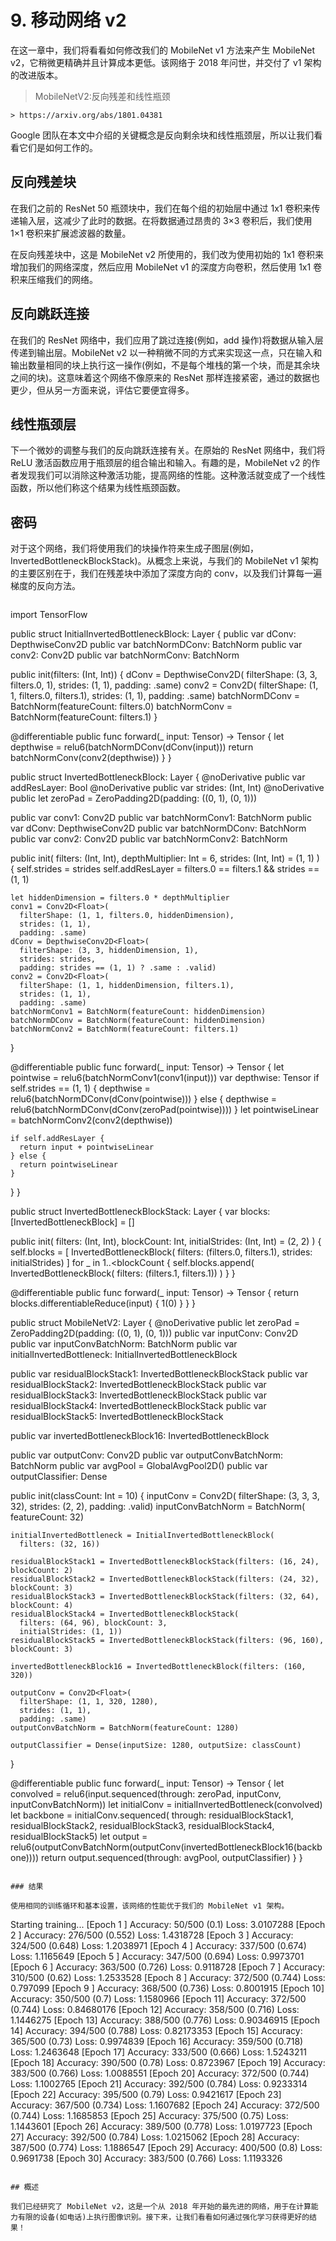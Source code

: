 # 9\. 移动网络 v2

在这一章中，我们将看看如何修改我们的 MobileNet v1 方法来产生 MobileNet v2，它稍微更精确并且计算成本更低。该网络于 2018 年问世，并交付了 v1 架构的改进版本。

> MobileNetV2:反向残差和线性瓶颈

```
> https://arxiv.org/abs/1801.04381

```

Google 团队在本文中介绍的关键概念是反向剩余块和线性瓶颈层，所以让我们看看它们是如何工作的。

## 反向残差块

在我们之前的 ResNet 50 瓶颈块中，我们在每个组的初始层中通过 1x1 卷积来传递输入层，这减少了此时的数据。在将数据通过昂贵的 3×3 卷积后，我们使用 1×1 卷积来扩展滤波器的数量。

在反向残差块中，这是 MobileNet v2 所使用的，我们改为使用初始的 1x1 卷积来增加我们的网络深度，然后应用 MobileNet v1 的深度方向卷积，然后使用 1x1 卷积来压缩我们的网络。

## 反向跳跃连接

在我们的 ResNet 网络中，我们应用了跳过连接(例如，add 操作)将数据从输入层传递到输出层。MobileNet v2 以一种稍微不同的方式来实现这一点，只在输入和输出数量相同的块上执行这一操作(例如，不是每个堆栈的第一个块，而是其余块之间的块)。这意味着这个网络不像原来的 ResNet 那样连接紧密，通过的数据也更少，但从另一方面来说，评估它要便宜得多。

## 线性瓶颈层

下一个微妙的调整与我们的反向跳跃连接有关。在原始的 ResNet 网络中，我们将 ReLU 激活函数应用于瓶颈层的组合输出和输入。有趣的是，MobileNet v2 的作者发现我们可以消除这种激活功能，提高网络的性能。这种激活就变成了一个线性函数，所以他们称这个结果为线性瓶颈函数。

## 密码

对于这个网络，我们将使用我们的块操作符来生成子图层(例如，InvertedBottleneckBlockStack)。从概念上来说，与我们的 MobileNet v1 架构的主要区别在于，我们在残差块中添加了深度方向的 conv，以及我们计算每一遍梯度的反向方法。

```
```
import TensorFlow

public struct InitialInvertedBottleneckBlock: Layer {
  public var dConv: DepthwiseConv2D<Float>
  public var batchNormDConv: BatchNorm<Float>
  public var conv2: Conv2D<Float>
  public var batchNormConv: BatchNorm<Float>

  public init(filters: (Int, Int)) {
    dConv = DepthwiseConv2D<Float>(
      filterShape: (3, 3, filters.0, 1),
      strides: (1, 1),
      padding: .same)
    conv2 = Conv2D<Float>(
      filterShape: (1, 1, filters.0, filters.1),
      strides: (1, 1),
      padding: .same)
    batchNormDConv = BatchNorm(featureCount: filters.0)
    batchNormConv = BatchNorm(featureCount: filters.1)
  }

  @differentiable
  public func forward(_ input: Tensor<Float>) -> Tensor<Float> {
    let depthwise = relu6(batchNormDConv(dConv(input)))
    return batchNormConv(conv2(depthwise))
  }
}

public struct InvertedBottleneckBlock: Layer {
  @noDerivative public var addResLayer: Bool
  @noDerivative public var strides: (Int, Int)
  @noDerivative public let zeroPad = ZeroPadding2D<Float>(padding: ((0, 1), (0, 1)))

  public var conv1: Conv2D<Float>
  public var batchNormConv1: BatchNorm<Float>
  public var dConv: DepthwiseConv2D<Float>
  public var batchNormDConv: BatchNorm<Float>
  public var conv2: Conv2D<Float>
  public var batchNormConv2: BatchNorm<Float>

  public init(
    filters: (Int, Int),
    depthMultiplier: Int = 6,
    strides: (Int, Int) = (1, 1)
  ) {
    self.strides = strides
    self.addResLayer = filters.0 == filters.1 && strides == (1, 1)

    let hiddenDimension = filters.0 * depthMultiplier
    conv1 = Conv2D<Float>(
      filterShape: (1, 1, filters.0, hiddenDimension),
      strides: (1, 1),
      padding: .same)
    dConv = DepthwiseConv2D<Float>(
      filterShape: (3, 3, hiddenDimension, 1),
      strides: strides,
      padding: strides == (1, 1) ? .same : .valid)
    conv2 = Conv2D<Float>(
      filterShape: (1, 1, hiddenDimension, filters.1),
      strides: (1, 1),
      padding: .same)
    batchNormConv1 = BatchNorm(featureCount: hiddenDimension)
    batchNormDConv = BatchNorm(featureCount: hiddenDimension)
    batchNormConv2 = BatchNorm(featureCount: filters.1)
  }

  @differentiable
  public func forward(_ input: Tensor<Float>) -> Tensor<Float> {
    let pointwise = relu6(batchNormConv1(conv1(input)))
    var depthwise: Tensor<Float>
    if self.strides == (1, 1) {
      depthwise = relu6(batchNormDConv(dConv(pointwise)))
    } else {
      depthwise = relu6(batchNormDConv(dConv(zeroPad(pointwise))))
    }
    let pointwiseLinear = batchNormConv2(conv2(depthwise))

    if self.addResLayer {
      return input + pointwiseLinear
    } else {
      return pointwiseLinear
    }
  }
}

public struct InvertedBottleneckBlockStack: Layer {
  var blocks: [InvertedBottleneckBlock] = []

  public init(
    filters: (Int, Int),
    blockCount: Int,
    initialStrides: (Int, Int) = (2, 2)
  ) {
    self.blocks = [
      InvertedBottleneckBlock(
        filters: (filters.0, filters.1),
        strides: initialStrides)
    ]
    for _ in 1..<blockCount {
      self.blocks.append(
        InvertedBottleneckBlock(
          filters: (filters.1, filters.1))
      )
    }
  }

  @differentiable
  public func forward(_ input: Tensor<Float>) -> Tensor<Float> {
    return blocks.differentiableReduce(input) { $1($0) }
  }
}

public struct MobileNetV2: Layer {
  @noDerivative public let zeroPad = ZeroPadding2D<Float>(padding: ((0, 1), (0, 1)))
  public var inputConv: Conv2D<Float>
  public var inputConvBatchNorm: BatchNorm<Float>
  public var initialInvertedBottleneck: InitialInvertedBottleneckBlock

  public var residualBlockStack1: InvertedBottleneckBlockStack
  public var residualBlockStack2: InvertedBottleneckBlockStack
  public var residualBlockStack3: InvertedBottleneckBlockStack
  public var residualBlockStack4: InvertedBottleneckBlockStack
  public var residualBlockStack5: InvertedBottleneckBlockStack

  public var invertedBottleneckBlock16: InvertedBottleneckBlock

  public var outputConv: Conv2D<Float>
  public var outputConvBatchNorm: BatchNorm<Float>
  public var avgPool = GlobalAvgPool2D<Float>()
  public var outputClassifier: Dense<Float>

  public init(classCount: Int = 10) {
    inputConv = Conv2D<Float>(
      filterShape: (3, 3, 3, 32),
      strides: (2, 2),
      padding: .valid)
    inputConvBatchNorm = BatchNorm(
      featureCount: 32)

    initialInvertedBottleneck = InitialInvertedBottleneckBlock(
      filters: (32, 16))

    residualBlockStack1 = InvertedBottleneckBlockStack(filters: (16, 24), blockCount: 2)
    residualBlockStack2 = InvertedBottleneckBlockStack(filters: (24, 32), blockCount: 3)
    residualBlockStack3 = InvertedBottleneckBlockStack(filters: (32, 64), blockCount: 4)
    residualBlockStack4 = InvertedBottleneckBlockStack(
      filters: (64, 96), blockCount: 3,
      initialStrides: (1, 1))
    residualBlockStack5 = InvertedBottleneckBlockStack(filters: (96, 160), blockCount: 3)

    invertedBottleneckBlock16 = InvertedBottleneckBlock(filters: (160, 320))

    outputConv = Conv2D<Float>(
      filterShape: (1, 1, 320, 1280),
      strides: (1, 1),
      padding: .same)
    outputConvBatchNorm = BatchNorm(featureCount: 1280)

    outputClassifier = Dense(inputSize: 1280, outputSize: classCount)
  }

  @differentiable
  public func forward(_ input: Tensor<Float>) -> Tensor<Float> {
    let convolved = relu6(input.sequenced(through: zeroPad, inputConv, inputConvBatchNorm))
    let initialConv = initialInvertedBottleneck(convolved)
    let backbone = initialConv.sequenced(
      through: residualBlockStack1, residualBlockStack2, residualBlockStack3,
      residualBlockStack4, residualBlockStack5)
    let output = relu6(outputConvBatchNorm(outputConv(invertedBottleneckBlock16(backbone))))
    return output.sequenced(through: avgPool, outputClassifier)
  }
}

```

### 结果

使用相同的训练循环和基本设置，该网络的性能优于我们的 MobileNet v1 架构。

```
Starting training...
[Epoch 1 ] Accuracy: 50/500  (0.1)   Loss: 3.0107288
[Epoch 2 ] Accuracy: 276/500 (0.552) Loss: 1.4318728
[Epoch 3 ] Accuracy: 324/500 (0.648) Loss: 1.2038971
[Epoch 4 ] Accuracy: 337/500 (0.674) Loss: 1.1165649
[Epoch 5 ] Accuracy: 347/500 (0.694) Loss: 0.9973701
[Epoch 6 ] Accuracy: 363/500 (0.726) Loss: 0.9118728
[Epoch 7 ] Accuracy: 310/500 (0.62)  Loss: 1.2533528
[Epoch 8 ] Accuracy: 372/500 (0.744) Loss: 0.797099
[Epoch 9 ] Accuracy: 368/500 (0.736) Loss: 0.8001915
[Epoch 10] Accuracy: 350/500 (0.7)   Loss: 1.1580966
[Epoch 11] Accuracy: 372/500 (0.744) Loss: 0.84680176
[Epoch 12] Accuracy: 358/500 (0.716) Loss: 1.1446275
[Epoch 13] Accuracy: 388/500 (0.776) Loss: 0.90346915
[Epoch 14] Accuracy: 394/500 (0.788) Loss: 0.82173353
[Epoch 15] Accuracy: 365/500 (0.73)  Loss: 0.9974839
[Epoch 16] Accuracy: 359/500 (0.718) Loss: 1.2463648
[Epoch 17] Accuracy: 333/500 (0.666) Loss: 1.5243211
[Epoch 18] Accuracy: 390/500 (0.78)  Loss: 0.8723967
[Epoch 19] Accuracy: 383/500 (0.766) Loss: 1.0088551
[Epoch 20] Accuracy: 372/500 (0.744) Loss: 1.1002765
[Epoch 21] Accuracy: 392/500 (0.784) Loss: 0.9233314
[Epoch 22] Accuracy: 395/500 (0.79)  Loss: 0.9421617
[Epoch 23] Accuracy: 367/500 (0.734) Loss: 1.1607682
[Epoch 24] Accuracy: 372/500 (0.744) Loss: 1.1685853
[Epoch 25] Accuracy: 375/500 (0.75)  Loss: 1.1443601
[Epoch 26] Accuracy: 389/500 (0.778) Loss: 1.0197723
[Epoch 27] Accuracy: 392/500 (0.784) Loss: 1.0215062
[Epoch 28] Accuracy: 387/500 (0.774) Loss: 1.1886547
[Epoch 29] Accuracy: 400/500 (0.8)   Loss: 0.9691738
[Epoch 30] Accuracy: 383/500 (0.766) Loss: 1.1193326

```

## 概述

我们已经研究了 MobileNet v2，这是一个从 2018 年开始的最先进的网络，用于在计算能力有限的设备(如电话)上执行图像识别。接下来，让我们看看如何通过强化学习获得更好的结果！